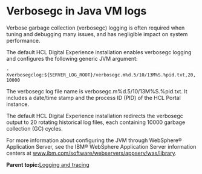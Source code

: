 # Verbosegc in Java VM logs 

Verbose garbage collection \(verbosegc\) logging is often required when tuning and debugging many issues, and has negligible impact on system performance.

The default HCL Digital Experience installation enables verbosegc logging and configures the following generic JVM argument:

`-Xverbosegclog:${SERVER_LOG_ROOT}/verbosegc.m%d.5/10/13M%S.%pid.txt,20,10000`

The verbosegc log file name is verbosegc.m%d.5/10/13M%S.%pid.txt. It includes a date/time stamp and the process ID \(PID\) of the HCL Portal instance.

The default HCL Digital Experience installation redirects the verbosegc output to 20 rotating historical log files, each containing 10000 garbage collection \(GC\) cycles.

For more information about configuring the JVM through WebSphere® Application Server, see the IBM® WebSphere Application Server information centers at www.ibm.com/software/webservers/appserv/was/library.

**Parent topic:**[Logging and tracing ](../trouble/pd_intr_logs.md)

